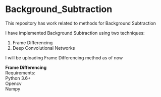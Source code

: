 # Background_Subtraction
This repository has work related to methods for Background Subtraction

I have implemented Background Subtraction using two techniques:
1. Frame Differencing
2. Deep Convolutional Networks

I will be uploading Frame Differencing method as of now

<b>Frame Differencing</b><br/>
Requirements:<br/>
Python 3.6+<br/>
Opencv<br/>
Numpy<br/>
